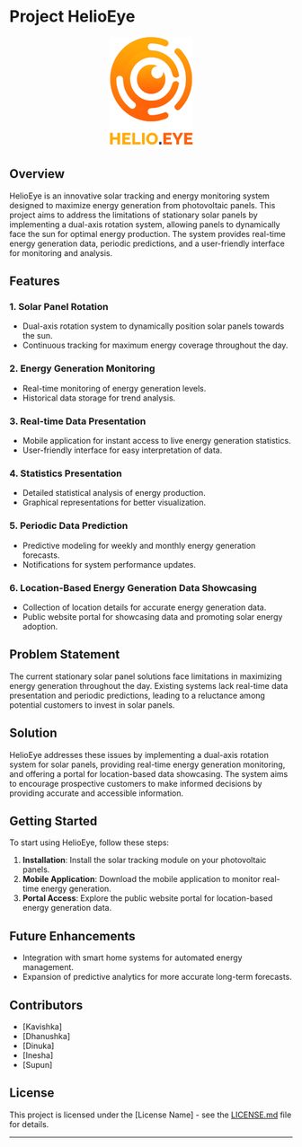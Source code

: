 # Project HelioEye

<p align="center">
  <img src="/docs/images/helioeye.png" height="200">
</p>

## Overview

HelioEye is an innovative solar tracking and energy monitoring system designed to maximize energy generation from photovoltaic panels. This project aims to address the limitations of stationary solar panels by implementing a dual-axis rotation system, allowing panels to dynamically face the sun for optimal energy production. The system provides real-time energy generation data, periodic predictions, and a user-friendly interface for monitoring and analysis.

## Features

### 1. Solar Panel Rotation

- Dual-axis rotation system to dynamically position solar panels towards the sun.
- Continuous tracking for maximum energy coverage throughout the day.

### 2. Energy Generation Monitoring

- Real-time monitoring of energy generation levels.
- Historical data storage for trend analysis.

### 3. Real-time Data Presentation

- Mobile application for instant access to live energy generation statistics.
- User-friendly interface for easy interpretation of data.

### 4. Statistics Presentation

- Detailed statistical analysis of energy production.
- Graphical representations for better visualization.

### 5. Periodic Data Prediction

- Predictive modeling for weekly and monthly energy generation forecasts.
- Notifications for system performance updates.

### 6. Location-Based Energy Generation Data Showcasing

- Collection of location details for accurate energy generation data.
- Public website portal for showcasing data and promoting solar energy adoption.

## Problem Statement

The current stationary solar panel solutions face limitations in maximizing energy generation throughout the day. Existing systems lack real-time data presentation and periodic predictions, leading to a reluctance among potential customers to invest in solar panels.

## Solution

HelioEye addresses these issues by implementing a dual-axis rotation system for solar panels, providing real-time energy generation monitoring, and offering a portal for location-based data showcasing. The system aims to encourage prospective customers to make informed decisions by providing accurate and accessible information.

## Getting Started

To start using HelioEye, follow these steps:

1. **Installation**: Install the solar tracking module on your photovoltaic panels.
2. **Mobile Application**: Download the mobile application to monitor real-time energy generation.
3. **Portal Access**: Explore the public website portal for location-based energy generation data.

## Future Enhancements

- Integration with smart home systems for automated energy management.
- Expansion of predictive analytics for more accurate long-term forecasts.

## Contributors

- [Kavishka]
- [Dhanushka]
- [Dinuka]
- [Inesha]
- [Supun]

## License

This project is licensed under the [License Name] - see the [LICENSE.md](LICENSE.md) file for details.

---
